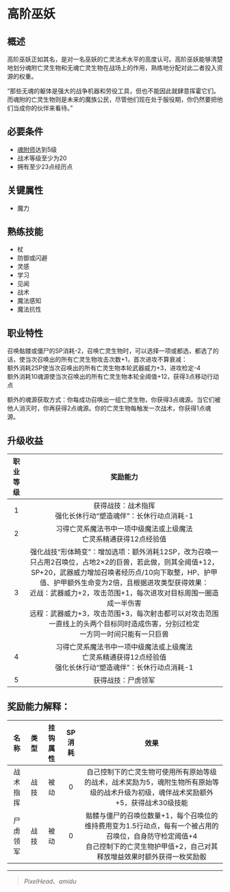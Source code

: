 # 高阶巫妖

## 概述

高阶巫妖正如其名，是对一名巫妖的亡灵法术水平的高度认可。高阶巫妖能够清楚地划分魂附亡灵生物和无魂亡灵生物在战场上的作用，熟练地分配对此二者投入资源的权重。

“那些无魂的躯体是强大的战争机器和劳役工具，但也不能因此就肆意挥霍它们。而魂附的亡灵生物则是未来的魔族公民，尽管他们现在处于服役期，你仍然要把他们当成你的伙伴来看待。”

## 必要条件

* <a href="../possessLich" target="_blank">魂附师</a>达到5级
* 战术等级至少为20
* 拥有至少23点经历点

## 关键属性

* 魔力

## 熟练技能

* 杖
* 防御或闪避
* 灵感
* 学习
* 见闻
* 战术
* 魔法感知
* 魔法抗性
  
## 职业特性

召唤骷髅或僵尸的SP消耗-2，召唤亡灵生物时，可以选择一项或都选，都选了的话，使当次召唤出的所有亡灵生物攻击次数+1，首次进攻不算衰减：<br>
额外消耗2SP使当次召唤出的所有亡灵生物本轮武器威力+3，进攻检定-4<br>
额外消耗10魂源使当次召唤出的所有亡灵生物本轮全阈值+12，获得3点移动行动点

额外的魂源获取方式：你每成功召唤出一组亡灵生物，你获得3点魂源。当它们被他人消灭时，你再获得2点魂源。你的亡灵生物每触发一次战术，你获得1点魂源。

## 升级收益

职业等级|奖励能力
:--:|:--:
1|获得战技：战术指挥<br>强化长休行动“塑造魂伴”：长休行动点消耗-1
2|习得亡灵系魔法书中一项中级魔法或上级魔法<br>亡灵系精通获得12点经验值
3|强化战技“形体畸变”：增加选项：额外消耗12SP，改为召唤一只占用2召唤位，占地2×2的巨兽，若此做，则其全阈值+12，SP+20，武器威力增加召唤者经历点/10向下取整，HP、护甲值、护甲额外生命变为2倍，且根据进攻类型获得效果：<br>近战：武器威力+2，攻击范围+1，每次进攻对目标周围一圈造成一半伤害<br>远程：武器威力+3，攻击范围+3，每次射击都可以对攻击范围一直线上的头两个目标同时造成伤害，分别过检定<br>一方同一时间只能有一只巨兽
4|习得亡灵系魔法书中一项中级魔法或上级魔法<br>亡灵系精通获得12点经验值<br>强化长休行动“塑造魂伴”：长休行动点消耗-1
5|获得战技：尸虏领军

## 奖励能力解释：

名称|类型|挂钩属性|SP消耗|效果
:--:|:--:|:--:|:--:|:--:
战术指挥|战技|被动|0|自己控制下的亡灵生物可使用所有原始等级的战术，战术奖励为5，魂附生物所有原始等级的战术升级为初级，魂伴战术奖励额外+5，获得战术30级技能
尸虏领军|战技|被动|0|骷髅与僵尸的召唤位数量+1，每个召唤位的维持费用变为1.5行动点，每有一个被占用的召唤位，自身防守检定阈值+4<br>自己控制下的亡灵生物护甲值+2，自己对其释放增益效果时额外获得一枚奖励骰

---

> *PixelHead*、*amidu*